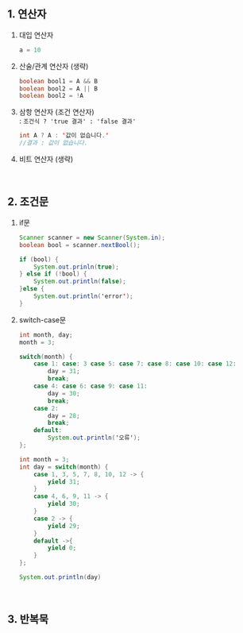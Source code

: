## 1. 연산자
1. 대입 연산자
    ```java
    a = 10
    ```

2. 산술/관계 연산자 (생략)
    ```java
    boolean bool1 = A && B
    boolean bool2 = A || B
    boolean bool2 = !A
    ```

3. 삼항 연산자 (조건 연산자) <br>
    : `조건식 ? 'true 결과' : 'false 결과'`
    ```java
    int A ? A : '값이 없습니다.'
    //결과 : 값이 없습니다.
    ```
4. 비트 연산자 (생략)

<br>

## 2. 조건문
1. if문
    ```java
    Scanner scanner = new Scanner(System.in);
    boolean bool = scanner.nextBool();

    if (bool) {
        System.out.prinln(true);
    } else if (!bool) {
        System.out.println(false);
    }else {
        System.out.println('error');
    }
    ```
2. switch-case문
    ```java
    int month, day;
    month = 3;

    switch(month) {
        case 1: case: 3 case 5: case 7: case 8: case 10: case 12:
            day = 31;
            break;
        case 4: case 6: case 9: case 11:
            day = 30;
            break;
        case 2: 
            day = 28;
            break;
        default:
            System.out.println('오류');
    };
    ```

    ```java
    int month = 3;
    int day = switch(month) {
        case 1, 3, 5, 7, 8, 10, 12 -> {
            yield 31;
        }
        case 4, 6, 9, 11 -> {
            yield 30;
        }
        case 2 -> {
            yield 29;
        }
        default ->{
            yield 0;
        }
    };

    System.out.println(day)
    ```
<br>

## 3. 반복묵

